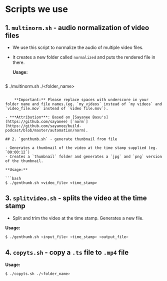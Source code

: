 # Scripts we use

## 1. `multinorm.sh` - audio normalization of video files

- We use this script to normalize the audio of multiple video files.
- It creates a new folder called `normalized` and puts the rendered file in there.

	**Usage:**

	```bash
$ ./multinorm.sh ./<folder_name>
```

	**Important:** Please replace spaces with underscore in your folder name and file names.(eg. `my_videos` instead of `my videos` and `video_file.mov` instead of `video file.mov`).

- ***Attribution***: Based on [Sayanee Basu's](https://github.com/sayanee) [`norm`](https://github.com/sayanee/build-podcast/blob/master/automation/norm).

## 2. `genthumb.sh` - generate thumbnail from file

- Generates a thumbnail of the video at the time stamp supplied (eg. `00:00:12`)
- Creates a `thumbnail` folder and generates a `jpg` and `png` version of the thumbnail.

**Usage:**

```bash
$ ./genthumb.sh <video_file> <time_stamp>
```

## 3. `splitvideo.sh` - splits the video at the time stamp

- Split and trim the video at the time stamp. Generates a new file.

**Usage:**

```bash
$ ./genthumb.sh <input_file> <time_stamp> <output_file>
```

## 4. `copyts.sh` - copy a `.ts` file to `.mp4` file

**Usage:**

```bash
$ ./copyts.sh ./<folder_name>
```